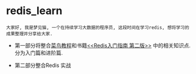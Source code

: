 # redis_learn
    大家好, 我是梦见猫, 一个在持续学习大数据的程序员, 这段时间在学习redis, 想将学习的成果整理并分享给大家.

 - 第一部分将整合[菜鸟教程](http://www.runoob.com/redis/redis-tutorial.html)和书籍[<<Redis入门指南 第二版>>](https://book.douban.com/subject/24522045/) 中的相关知识点. 分为入门篇和进阶篇.


 - 第二部分整合Redis 实战